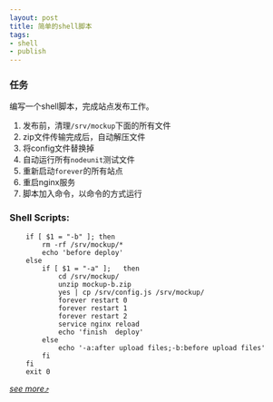 ```yaml
---
layout: post
title: 简单的shell脚本
tags:
- shell
- publish
---
```

### 任务
编写一个shell脚本，完成站点发布工作。

1. 发布前，清理`/srv/mockup`下面的所有文件
2. zip文件传输完成后，自动解压文件
3. 将config文件替换掉
4. 自动运行所有`nodeunit`测试文件
4. 重新启动`forever`的所有站点
5. 重启nginx服务
6. 脚本加入命令，以命令的方式运行

### Shell Scripts:

		if [ $1 = "-b" ]; then
			rm -rf /srv/mockup/*
			echo 'before deploy'
		else 
			if [ $1 = "-a" ];	then
				cd /srv/mockup/
				unzip mockup-b.zip
				yes | cp /srv/config.js /srv/mockup/
				forever restart 0
				forever restart 1
				forever restart 2
				service nginx reload
				echo 'finish  deploy'
			else
				echo '-a:after upload files;-b:before upload files'
			fi
		fi
		exit 0


*[see more&#10548;](http://www.freeos.com/guides/lsst/)*
